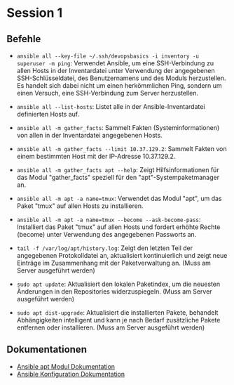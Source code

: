 # Session 1

## Befehle

- `ansible all --key-file ~/.ssh/devopsbasics -i inventory -u superuser -m ping`: Verwendet Ansible, um eine SSH-Verbindung zu allen Hosts in der Inventardatei unter Verwendung der angegebenen SSH-Schlüsseldatei, des Benutzernamens und des Moduls herzustellen. Es handelt sich dabei nicht um einen herkömmlichen Ping, sondern um einen Versuch, eine SSH-Verbindung zum Server herzustellen.

- `ansible all --list-hosts`: Listet alle in der Ansible-Inventardatei definierten Hosts auf.

- `ansible all -m gather_facts`: Sammelt Fakten (Systeminformationen) von allen in der Inventardatei angegebenen Hosts.

- `ansible all -m gather_facts --limit 10.37.129.2`: Sammelt Fakten von einem bestimmten Host mit der IP-Adresse 10.37.129.2.

- `ansible all -m gather_facts apt --help`: Zeigt Hilfsinformationen für das Modul "gather_facts" speziell für den "apt"-Systempaketmanager an.

- `ansible all -m apt -a name=tmux`: Verwendet das Modul "apt", um das Paket "tmux" auf allen Hosts zu installieren.

- `ansible all -m apt -a name=tmux --become --ask-become-pass`: Installiert das Paket "tmux" auf allen Hosts und fordert erhöhte Rechte (become) unter Verwendung des angegebenen Passworts an.

- `tail -f /var/log/apt/history.log`: Zeigt den letzten Teil der angegebenen Protokolldatei an, aktualisiert kontinuierlich und zeigt neue Einträge im Zusammenhang mit der Paketverwaltung an. (Muss am Server ausgeführt werden)

- `sudo apt update`: Aktualisiert den lokalen Paketindex, um die neuesten Änderungen in den Repositories widerzuspiegeln. (Muss am Server ausgeführt werden)

- `sudo apt dist-upgrade`: Aktualisiert die installierten Pakete, behandelt Abhängigkeiten intelligent und kann je nach Bedarf zusätzliche Pakete entfernen oder installieren. (Muss am Server ausgeführt werden)

## Dokumentationen

- [Ansible apt Modul Dokumentation](https://docs.ansible.com/ansible/latest/collections/ansible/builtin/apt_module.html)
- [Ansible Konfiguration Dokumentation](https://docs.ansible.com/ansible/latest/reference_appendices/config.html)
